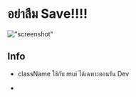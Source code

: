 # อย่าลืม Save!!!!
!["screenshot"](https://media.discordapp.net/attachments/1118014561778405488/1119532219858440282/image.png)
## Info
+ className ใช้กับ mui ได้เฉพาะตอนรัน Dev
+ <div><p></p></div>